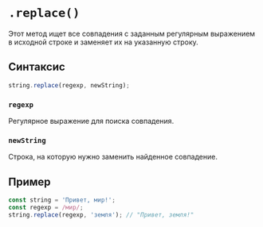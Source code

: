 # `.replace()`

Этот метод ищет все совпадения с заданным регулярным выражением в исходной строке и заменяет их на указанную строку.

## Синтаксис

```js
string.replace(regexp, newString);
```

### `regexp`

Регулярное выражение для поиска совпадения.

### `newString`

Строка, на которую нужно заменить найденное совпадение.

## Пример

```js
const string = 'Привет, мир!';
const regexp = /мир/;
string.replace(regexp, 'земля'); // "Привет, земля!"
```
